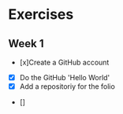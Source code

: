 # Exercises 

## Week 1

- [x]Create a GitHub account 
- [x] Do the GitHub 'Hello World'
- [x] Add a repositoriy for the folio 
- []
